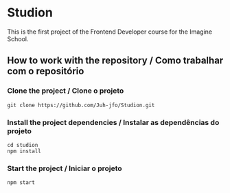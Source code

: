 # Studion

This is the first project of the Frontend Developer course for the Imagine School.

## How to work with the repository / Como trabalhar com o repositório

### Clone the project / Clone o projeto

```
git clone https://github.com/Juh-jfo/Studion.git
```

### Install the project dependencies / Instalar as dependências do projeto

```
cd studion
npm install
```

### Start the project / Iniciar o projeto

```
npm start
```


